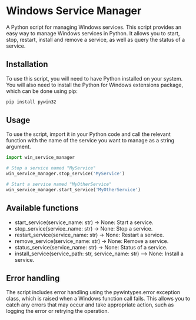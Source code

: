 # Windows Service Manager


A Python script for managing Windows services. This script provides an easy way to manage Windows services in Python. It allows you to start, stop, restart, install and remove a service, as well as query the status of a service.

## Installation
To use this script, you will need to have Python installed on your system. You will also need to install the Python for Windows extensions package, which can be done using pip:


```bash
pip install pywin32
```


## Usage
To use the script, import it in your Python code and call the relevant function with the name of the service you want to manage as a string argument.

```python
import win_service_manager

# Stop a service named "MyService"
win_service_manager.stop_service('MyService')

# Start a service named "MyOtherService"
win_service_manager.start_service('MyOtherService')
```

## Available functions
* start_service(service_name: str) -> None: Start a service.
* stop_service(service_name: str) -> None: Stop a service.
* restart_service(service_name: str) -> None: Restart a service.
* remove_service(service_name: str) -> None: Remove a service.
* status_service(service_name: str) -> None: Status of a service.
* install_service(service_path: str, service_name: str) --> None: Install a service.


## Error handling
The script includes error handling using the pywintypes.error exception class, which is raised when a Windows function call fails. This allows you to catch any errors that may occur and take appropriate action, such as logging the error or retrying the operation.
